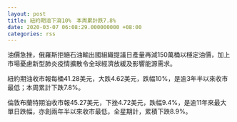 ```yaml
---
layout: post
title: 紐約期油下瀉10%　本周累計跌7.8%
date: 2020-03-07 06:08:29.000000000 +08:00
categories: rss
---
```


油價急挫，俄羅斯拒絕石油輸出國組織提議日產量再減150萬桶以穩定油價，加上市場憂慮新型肺炎疫情擴散令全球經濟放緩及影響能源需求。

紐約期油收市報每桶41.28美元，大跌4.62美元，跌幅10%，是逾3年半以來收市最低；本周累計下跌7.8%。

倫敦布蘭特期油收市報45.27美元，下挫4.72美元，跌幅9.4%，是逾11年來最大單日跌幅，亦創兩年半以來收市最低，全星期計，累積下跌8.9%。
